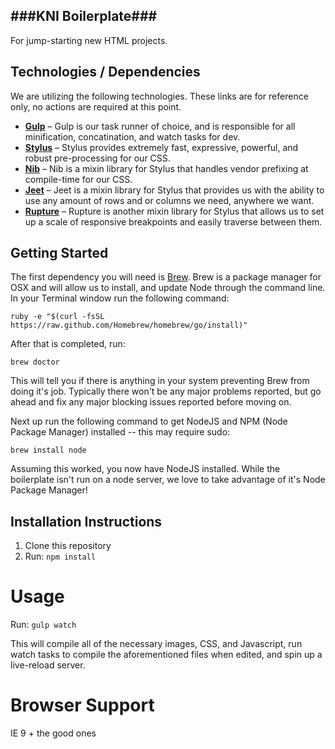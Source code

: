 ###KNI Boilerplate###
---
For jump-starting new HTML projects.

## Technologies / Dependencies

We are utilizing the following technologies. These links are for reference only, no actions are required at this point.

  * **[Gulp](http://gulpjs.com)** – Gulp is our task runner of choice, and is responsible for all minification, concatination, and watch tasks for dev.
  * **[Stylus](http://learnboost.github.io/stylus/)** – Stylus provides extremely fast, expressive, powerful, and robust pre-processing for our CSS.
  * **[Nib](http://visionmedia.github.io/nib/)** – Nib is a mixin library for Stylus that handles vendor prefixing at compile-time for our CSS.
  * **[Jeet](http://jeet.gs/)** – Jeet is a mixin library for Stylus that provides us with the ability to use any amount of rows and or columns we need, anywhere we want.
  * **[Rupture](http://jenius.github.io/rupture/)** – Rupture is another mixin library for Stylus that allows us to set up a scale of responsive breakpoints and easily traverse between them.

## Getting Started

The first dependency you will need is [Brew](http://brew.sh/). Brew is a package manager for OSX and will allow us to install, and update Node through the command line. In your Terminal window run the following command:

`ruby -e "$(curl -fsSL https://raw.github.com/Homebrew/homebrew/go/install)"`

After that is completed, run:

`brew doctor`

This will tell you if there is anything in your system preventing Brew from doing it's job. Typically there won't be any major problems reported, but go ahead and fix any major blocking issues reported before moving on.

Next up run the following command to get NodeJS and NPM (Node Package Manager) installed -- this may require sudo:

`brew install node`

Assuming this worked, you now have NodeJS installed. While the boilerplate isn't run on a node server, we love to take advantage of it's Node Package Manager!

## Installation Instructions

  1. Clone this repository
  2. Run: `npm install`

# Usage

Run: `gulp watch`

This will compile all of the necessary images, CSS, and Javascript, run watch tasks to compile the aforementioned files when edited, and spin up a live-reload server.

# Browser Support

IE 9 + the good ones